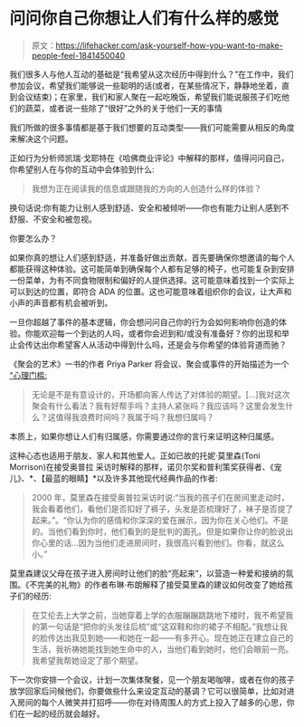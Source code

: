 # 问问你自己你想让人们有什么样的感觉

> 原文：<https://lifehacker.com/ask-yourself-how-you-want-to-make-people-feel-1841450040>

我们很多人与他人互动的基础是“我希望从这次经历中得到什么？”在工作中，我们参加会议，希望我们能够说一些聪明的话(或者，在某些情况下，静静地坐着，直到会议结束)；在家里，我们和家人聚在一起吃晚饭，希望我们能说服孩子们吃他们的蔬菜，或者说一些除了“很好”之外的关于他们一天的事情



我们所做的很多事情都是基于我们想要的互动类型——我们可能需要从相反的角度来解决这个问题。

正如行为分析师凯瑞·戈耶特在《哈佛商业评论》中解释的那样，值得问问自己，你希望别人在与你的互动中会体验到什么:

> 我想为正在阅读我的信息或跟随我的方向的人创造什么样的体验？

换句话说:你有能力让别人感到舒适、安全和被倾听——你也有能力让别人感到不舒服、不安全和被忽视。

你要怎么办？

如果你真的想让人们感到舒适，并准备好做出贡献，首先要确保你想邀请的每个人都能获得这种体验。这可能简单到确保每个人都有足够的椅子，也可能复杂到安排一份菜单，为有不同食物限制和偏好的人提供选择。这可能意味着找到一个实际上可以到达的位置，即符合 ADA 的位置。这也可能意味着组织你的会议，让大声和小声的声音都有机会被听到。

一旦你超越了事件的基本逻辑，你会想问问自己你的行为会如何影响你创造的体验。你能欢迎每一个到达的人吗，或者你会迟到和/或没有准备好？你的出现和举止会传达出你希望客人从活动中得到什么吗，还是会与你希望的体验背道而驰？

《聚会的艺术》一书的作者 Priya Parker 将会议、聚会或事件的开始描述为一个 [“心理门槛:](https://www.priyaparker.com/thebook)

> 无论是不是有意设计的，开场都向客人传达了对体验的期望。[...]我对这次聚会有什么看法？我有好帮手吗？主持人紧张吗？我应该吗？这里会发生什么？这值得我浪费时间吗？我属于吗？我想归属吗？

本质上，如果你想让人们有归属感，你需要通过你的言行来证明这种归属感。

这种心态也适用于朋友、家人和其他爱人。正如已故的托妮·莫里森(Toni Morrison)在接受奥普拉 采访时解释的那样，诺贝尔奖和普利策奖获得者、《宠儿》、*、【最蓝的眼睛】*以及许多其他现代经典作品的作者:

> 2000 年，莫里森在接受奥普拉采访时说:“当我的孩子们在房间里走动时，我会看着他们，看他们是否扣好了裤子，头发是否梳理好了，袜子是否提了起来。”。“你认为你的感情和你深深的爱在展示，因为你在关心他们。不是的。当他们看到你时，他们看到的是批判的面孔。但是如果你让你的脸说出你心里的话...因为当他们走进房间时，我很高兴看到他们。你看，就这么小。”

莫里森建议父母在孩子进入房间时让他们的脸“亮起来”，以营造一种爱和接纳的氛围。《不完美的礼物》的作者布琳·布朗解释了接受莫里森的建议如何改变了她给孩子们的经历:

> 在艾伦去上大学之前，当她穿着上学的衣服蹦蹦跳跳地下楼时，我不希望我的第一句话是“把你的头发往后梳”或“这双鞋和你的裙子不相配。”我想让我的脸传达出我见到她——和她在一起——有多开心。现在她正在建立自己的生活，我祈祷她能找到她生命中的人，当他们看到她时，他们会眼前一亮。我希望我帮她设定了那个期望。

下一次你安排一个会议，计划一次集体聚餐，见一个朋友喝咖啡，或者在你的孩子放学回家后问候他们，你要做些什么来设定互动的基调？它可以很简单，比如对进入房间的每个人微笑并打招呼——你在对待周围人的方式上投入了越多的心思，你们在一起的经历就会越好。